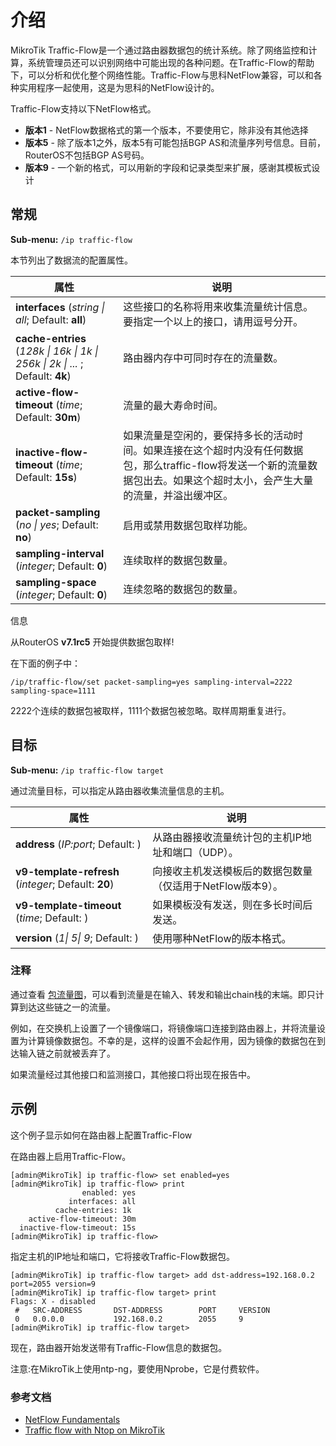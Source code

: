 # 介绍

MikroTik Traffic-Flow是一个通过路由器数据包的统计系统。除了网络监控和计算，系统管理员还可以识别网络中可能出现的各种问题。在Traffic-Flow的帮助下，可以分析和优化整个网络性能。Traffic-Flow与思科NetFlow兼容，可以和各种实用程序一起使用，这是为思科的NetFlow设计的。

Traffic-Flow支持以下NetFlow格式。

- **版本1** - NetFlow数据格式的第一个版本，不要使用它，除非没有其他选择
- **版本5** - 除了版本1之外，版本5有可能包括BGP AS和流量序列号信息。目前，RouterOS不包括BGP AS号码。
- **版本9** - 一个新的格式，可以用新的字段和记录类型来扩展，感谢其模板式设计

## 常规

**Sub-menu:** `/ip traffic-flow`

本节列出了数据流的配置属性。

| 属性                                                                                                                                                                                                                                                                                                                                                                                                                                                                                                                      | 说明                                                                                                                                                                         |
| ------------------------------------------------------------------------------------------------------------------------------------------------------------------------------------------------------------------------------------------------------------------------------------------------------------------------------------------------------------------------------------------------------------------------------------------------------------------------------------------------------------------------- | ---------------------------------------------------------------------------------------------------------------------------------------------------------------------------- |
| **interfaces** (_string                              \| all_; Default: **all**)                                                                                                                                                                                                                                                                                                                                                                                                                                           | 这些接口的名称将用来收集流量统计信息。要指定一个以上的接口，请用逗号分开。                                                                                                   |
| **cache-entries** (_128k                             \| 16k                                                                                                                                                                                                                                                                     \| 1k                                                                                                                                            \| 256k \| 2k \| ..._ ; Default: **4k**) | 路由器内存中可同时存在的流量数。                                                                                                                                             |
| **active-flow-timeout** (_time_; Default: **30m**)                                                                                                                                                                                                                                                                                                                                                                                                                                                                        | 流量的最大寿命时间。                                                                                                                                                         |
| **inactive-flow-timeout** (_time_; Default: **15s**)                                                                                                                                                                                                                                                                                                                                                                                                                                                                      | 如果流量是空闲的，要保持多长的活动时间。如果连接在这个超时内没有任何数据包，那么traffic-flow将发送一个新的流量数据包出去。如果这个超时太小，会产生大量的流量，并溢出缓冲区。 |
| **packet-sampling** (_no                             \| yes_; Default: **no**)                                                                                                                                                                                                                                                                                                                                                                                                                                            | 启用或禁用数据包取样功能。                                                                                                                                                   |
| **sampling-interval** (_integer_; Default: **0**)                                                                                                                                                                                                                                                                                                                                                                                                                                                                         | 连续取样的数据包数量。                                                                                                                                                       |
| **sampling-space** (_integer_; Default: **0**)                                                                                                                                                                                                                                                                                                                                                                                                                                                                            | 连续忽略的数据包的数量。                                                                                                                                                     |
信息 

从RouterOS **v7.1rc5** 开始提供数据包取样!

在下面的例子中：

`/ip/traffic-flow/set packet-sampling=yes sampling-interval=2222 sampling-space=1111`

2222个连续的数据包被取样，1111个数据包被忽略。取样周期重复进行。

## 目标

**Sub-menu:** `/ip traffic-flow target`

通过流量目标，可以指定从路由器收集流量信息的主机。

| 属性                                                 | 说明                                                       |
| ---------------------------------------------------- | ---------------------------------------------------------- |
| **address** (_IP:port_; Default: )                   | 从路由器接收流量统计包的主机IP地址和端口（UDP）。          |
| **v9-template-refresh** (_integer_; Default: **20**) | 向接收主机发送模板后的数据包数量（仅适用于NetFlow版本9）。 |
| **v9-template-timeout** (_time_; Default: )          | 如果模板没有发送，则在多长时间后发送。                     |
| **version** (_1\| 5\| 9_; Default: )                 | 使用哪种NetFlow的版本格式。                                |

### 注释

通过查看 [包流量图](https://help.mikrotik.com/docs/display/ROS/Packet+Flow+in+RouterOS)，可以看到流量是在输入、转发和输出chain栈的末端。即只计算到达这些链之一的流量。

例如，在交换机上设置了一个镜像端口，将镜像端口连接到路由器上，并将流量设置为计算镜像数据包。不幸的是，这样的设置不会起作用，因为镜像的数据包在到达输入链之前就被丢弃了。

如果流量经过其他接口和监测接口，其他接口将出现在报告中。

## 示例

这个例子显示如何在路由器上配置Traffic-Flow

在路由器上启用Traffic-Flow。

```shell
[admin@MikroTik] ip traffic-flow> set enabled=yes
[admin@MikroTik] ip traffic-flow> print
                enabled: yes
             interfaces: all
          cache-entries: 1k
    active-flow-timeout: 30m
  inactive-flow-timeout: 15s
[admin@MikroTik] ip traffic-flow>
```

指定主机的IP地址和端口，它将接收Traffic-Flow数据包。

```shell
[admin@MikroTik] ip traffic-flow target> add dst-address=192.168.0.2 port=2055 version=9
[admin@MikroTik] ip traffic-flow target> print
Flags: X - disabled
 #   SRC-ADDRESS       DST-ADDRESS        PORT     VERSION
 0   0.0.0.0           192.168.0.2        2055     9 
[admin@MikroTik] ip traffic-flow target>
```

现在，路由器开始发送带有Traffic-Flow信息的数据包。

注意:在MikroTik上使用ntp-ng，要使用Nprobe，它是付费软件。

### 参考文档

- [NetFlow Fundamentals](https://etutorials.org/Networking/network+management/Part+II+Implementations+on+the+Cisco+Devices/Chapter+7.+NetFlow/Fundamentals+of+NetFlow/)
- [Traffic flow with Ntop on MikroTik](https://github.com/ntop/ntopng/issues/1575)